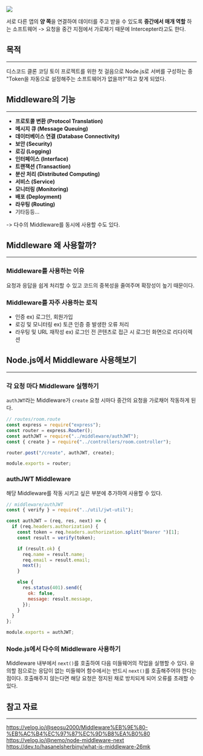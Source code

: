 ![](https://blog.kakaocdn.net/dn/ctOuQ9/btsNSN7cjbo/hyWuyR9f6nmFKwGUeQAFdK/img.png)

  

 서로 다른 앱의 **양 쪽**을 연결하여 데이터를 주고 받을 수 있도록 **중간에서 매개 역할** 하는 소프트웨어 -> 요청을 중간 지점에서 가로채기 때문에 Intercepter라고도 한다.


## 목적

---

디스코드 클론 코딩 토이 프로젝트를 위한 첫 걸음으로 Node.js로 서버를 구성하는 중 "Token을 자동으로 설정해주는 소프트웨어가 없을까?"하고 찾게 되었다.

## Middleware의 기능

---
- **프로토콜 변환 (Protocol Translation)**
- **메시지 큐 (Message Queuing)**
- **데이터베이스 연결 (Database Connectivity)**
- **보안 (Security)**
- **로깅 (Logging)**
- **인터페이스 (Interface)**
- **트랜잭션 (Transaction)**
- **분산 처리 (Distributed Computing)**
- **서비스 (Service)**
- **모니터링 (Monitoring)**
- **배포 (Deployment)**
- **라우팅 (Routing)**
- 기타등등...

-> 다수의 Middleware를 동시에 사용할 수도 있다.

## Middleware 왜 사용할까?
---
### Middleware를 사용하는 이유
요청과 응답을 쉽게 처리할 수 있고 코드의 중복성을 줄여주며 확장성이 높기 때문이다.

### Middleware를 자주 사용하는 로직
- 인증 ex) 로그인, 회원가입
- 로깅 및 모니터링 ex) 토큰 인증 중 발생한 오류 처리
- 라우팅 및 URL 재작성 ex) 로그인 전 콘텐츠로 접근 시 로그인 화면으로 리다이렉션


## Node.js에서 Middleware 사용해보기

---
### 각 요청 마다 Middleware 실행하기
`authJWT`라는 Middleware가 `create` 요청 시마다 중간의 요청을 가로채어 작동하게 된다.

```js
// routes/room.route
const express = require("express");
const router = express.Router();
const authJWT = require("../middleware/authJWT");
const { create } = require("../controllers/room.controller");

router.post("/create", authJWT, create);

module.exports = router;
```

### authJWT Middleware
해당 Middleware를 작동 시키고 싶은 부분에 추가하여 사용할 수 있다.

```js
// middleware/authJWT
const { verify } = require("../util/jwt-util");

const authJWT = (req, res, next) => {
  if (req.headers.authorization) {
    const token = req.headers.authorization.split("Bearer ")[1];
    const result = verify(token); 

    if (result.ok) {
      req.name = result.name;
      req.email = result.email;
      next();
    }

    else {
      res.status(401).send({
        ok: false,
        message: result.message,
      });
    }
  }
};

module.exports = authJWT;
```

### Node.js에서 다수의 Middleware 사용하기
Middleware 내부에서 `next()`를 호출하여 다음 미들웨어의 작업을 실행할 수 있다.
유의할 점으로는 응답이 없는 미들웨어 함수에서는 반드시 `next()`를 호출해주어야 한다는 점이다. 
호출해주지 않는다면 해당 요청은 정지된 채로 방치되게 되어 오류를 초래할 수 있다.
 
## 참고 자료

---

https://velog.io/@seosu2000/Middleware%EB%9E%80-%EB%AC%B4%EC%97%87%EC%9D%B8%EA%B0%80 
https://velog.io/@nemo/node-middleware-next
https://dev.to/hasanelsherbiny/what-is-middleware-26mk